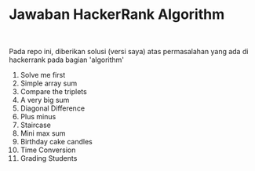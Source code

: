 # Jawaban HackerRank Algorithm 
<br>
<p>Pada repo ini, diberikan solusi (versi saya) atas permasalahan yang ada di hackerrank pada bagian 'algorithm'</p>
<ol>
  <li>Solve me first</li>
  <li>Simple array sum</li>
  <li>Compare the triplets</li>
  <li>A very big sum</li>
  <li>Diagonal Difference</li>
  <li>Plus minus</li>
  <li>Staircase</li>
  <li>Mini max sum</li>
  <li>Birthday cake candles</li>
  <li>Time Conversion</li>
  <li>Grading Students</li>
</ol>
